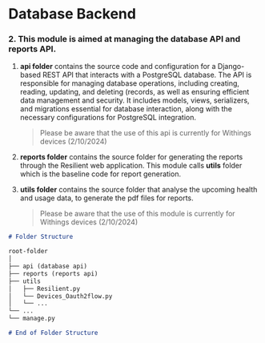 # Database Backend

### 2. **This module is aimed at managing the database API and reports API.**

1. **api folder** contains the source code and configuration for a Django-based REST API that interacts with a PostgreSQL database. The API is responsible for managing database operations, including creating, reading, updating, and deleting (records, as well as ensuring efficient data management and security. It includes models, views, serializers, and migrations essential for database interaction, along with the necessary configurations for PostgreSQL integration.
   
   > Please be aware that the use of this api is currently for Withings devices (2/10/2024)
   
2.  **reports folder** contains the source folder for generating the reports through the Resilient web application. This module calls **utils** folder which is the baseline code for report generation.
3.  **utils folder** contains the source folder that analyse the upcoming health and usage data, to generate the pdf files for reports.
   
    > Please be aware that the use of this module is currently for Withings devices (2/10/2024)
   

```markdown
# Folder Structure

root-folder
│
├── api (database api)
├── reports (reports api)
├── utils
│   ├── Resilient.py
│   └── Devices_Oauth2flow.py
│   └── ...
└── ...
└── manage.py

# End of Folder Structure


